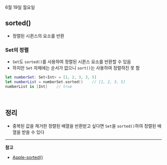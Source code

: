 6월 19일 월요일

## sorted()
- 정렬된 시퀸스의 요소를 반환

### Set의 정렬
- `Set`도 `sorted()`를 사용하여 정렬된 시퀸스 요소를 반환할 수 있음
- 하지만 `Set` 자체에는 순서가 없으니 `sort()`는 사용하여 정렬하진 못 함

```swift
let numberSet: Set<Int> = [1, 2, 3, 3, 5]
let numberList = numberSet.sorted()    // [1, 2, 3, 5]
numberList is [Int]    // true
```

</br>

## 정리
- 중복된 값을 제거한 정렬된 배열을 반환받고 싶다면 `Set`을 `sorted()`하여 정렬된 배열을 받을 수 있다

---
**참고**
- [Apple-sorted()](https://developer.apple.com/documentation/swift/array/sorted())
